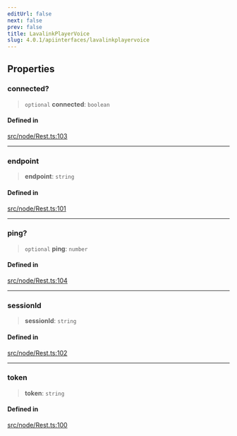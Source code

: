 ```yaml
---
editUrl: false
next: false
prev: false
title: LavalinkPlayerVoice
slug: 4.0.1/apiinterfaces/lavalinkplayervoice
---
```


## Properties

### connected?

> `optional` **connected**: `boolean`

#### Defined in

[src/node/Rest.ts:103](https://github.com/shipgirlproject/shoukaku/blob/396aa531096eda327ade0f473f9807576e9ae9df/src/node/Rest.ts#L103)

***

### endpoint

> **endpoint**: `string`

#### Defined in

[src/node/Rest.ts:101](https://github.com/shipgirlproject/shoukaku/blob/396aa531096eda327ade0f473f9807576e9ae9df/src/node/Rest.ts#L101)

***

### ping?

> `optional` **ping**: `number`

#### Defined in

[src/node/Rest.ts:104](https://github.com/shipgirlproject/shoukaku/blob/396aa531096eda327ade0f473f9807576e9ae9df/src/node/Rest.ts#L104)

***

### sessionId

> **sessionId**: `string`

#### Defined in

[src/node/Rest.ts:102](https://github.com/shipgirlproject/shoukaku/blob/396aa531096eda327ade0f473f9807576e9ae9df/src/node/Rest.ts#L102)

***

### token

> **token**: `string`

#### Defined in

[src/node/Rest.ts:100](https://github.com/shipgirlproject/shoukaku/blob/396aa531096eda327ade0f473f9807576e9ae9df/src/node/Rest.ts#L100)
